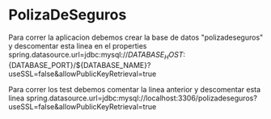 # PolizaDeSeguros

Para correr la aplicacion debemos crear la base de datos "polizadeseguros" y descomentar esta linea en el properties
spring.datasource.url=jdbc:mysql://${DATABASE_HOST}:${DATABASE_PORT}/${DATABASE_NAME}?useSSL=false&allowPublicKeyRetrieval=true

Para correr los test debemos comentar la linea anterior y descomentar esta linea
spring.datasource.url=jdbc:mysql://localhost:3306/polizadeseguros?useSSL=false&allowPublicKeyRetrieval=true
